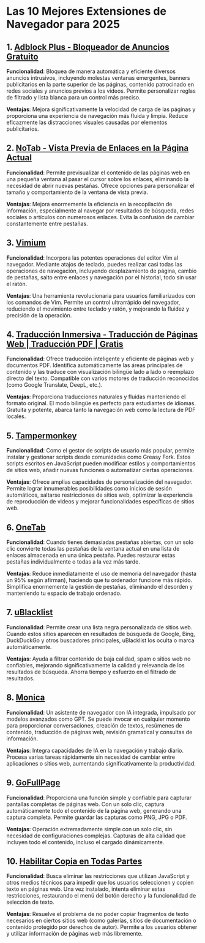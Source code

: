 # Las 10 Mejores Extensiones de Navegador para 2025

## 1. [Adblock Plus - Bloqueador de Anuncios Gratuito](https://chromewebstore.google.com/detail/cfhdojbkjhnklbpkdaibdccddilifddb)

**Funcionalidad**: Bloquea de manera automática y eficiente diversos anuncios intrusivos, incluyendo molestas ventanas emergentes, banners publicitarios en la parte superior de las páginas, contenido patrocinado en redes sociales y anuncios previos a los videos. Permite personalizar reglas de filtrado y lista blanca para un control más preciso.

**Ventajas**: Mejora significativamente la velocidad de carga de las páginas y proporciona una experiencia de navegación más fluida y limpia. Reduce eficazmente las distracciones visuales causadas por elementos publicitarios.

## 2. [NoTab - Vista Previa de Enlaces en la Página Actual](https://notab.wand.tools)
**Funcionalidad**: Permite previsualizar el contenido de las páginas web en una pequeña ventana al pasar el cursor sobre los enlaces, eliminando la necesidad de abrir nuevas pestañas. Ofrece opciones para personalizar el tamaño y comportamiento de la ventana de vista previa.

**Ventajas**: Mejora enormemente la eficiencia en la recopilación de información, especialmente al navegar por resultados de búsqueda, redes sociales o artículos con numerosos enlaces. Evita la confusión de cambiar constantemente entre pestañas.

## 3. [Vimium](https://chromewebstore.google.com/detail/vimium/dbepggeogbaibhgnhhndojpepiihcmeb)
**Funcionalidad**: Incorpora las potentes operaciones del editor Vim al navegador. Mediante atajos de teclado, puedes realizar casi todas las operaciones de navegación, incluyendo desplazamiento de página, cambio de pestañas, salto entre enlaces y navegación por el historial, todo sin usar el ratón.

**Ventajas**: Una herramienta revolucionaria para usuarios familiarizados con los comandos de Vim. Permite un control ultrarrápido del navegador, reduciendo el movimiento entre teclado y ratón, y mejorando la fluidez y precisión de la operación.

## 4. [Traducción Inmersiva - Traducción de Páginas Web | Traducción PDF | Gratis](https://chromewebstore.google.com/detail/bpoadfkcbjbfhfodiogcnhhhpibjhbnh)
**Funcionalidad**: Ofrece traducción inteligente y eficiente de páginas web y documentos PDF. Identifica automáticamente las áreas principales de contenido y las traduce con visualización bilingüe lado a lado o reemplazo directo del texto. Compatible con varios motores de traducción reconocidos (como Google Translate, DeepL, etc.).

**Ventajas**: Proporciona traducciones naturales y fluidas manteniendo el formato original. El modo bilingüe es perfecto para estudiantes de idiomas. Gratuita y potente, abarca tanto la navegación web como la lectura de PDF locales.

## 5. [Tampermonkey](https://chromewebstore.google.com/detail/dhdgffkkebhmkfjojejmpbldmpobfkfo)
**Funcionalidad**: Como el gestor de scripts de usuario más popular, permite instalar y gestionar scripts desde comunidades como Greasy Fork. Estos scripts escritos en JavaScript pueden modificar estilos y comportamientos de sitios web, añadir nuevas funciones o automatizar ciertas operaciones.

**Ventajas**: Ofrece amplias capacidades de personalización del navegador. Permite lograr innumerables posibilidades como inicios de sesión automáticos, saltarse restricciones de sitios web, optimizar la experiencia de reproducción de videos y mejorar funcionalidades específicas de sitios web.

## 6. [OneTab](https://chromewebstore.google.com/detail/onetab/chphlpgkkbolifaimnlloiipkdnihall)
**Funcionalidad**: Cuando tienes demasiadas pestañas abiertas, con un solo clic convierte todas las pestañas de la ventana actual en una lista de enlaces almacenada en una única pestaña. Puedes restaurar estas pestañas individualmente o todas a la vez más tarde.

**Ventajas**: Reduce inmediatamente el uso de memoria del navegador (hasta un 95% según afirman), haciendo que tu ordenador funcione más rápido. Simplifica enormemente la gestión de pestañas, eliminando el desorden y manteniendo tu espacio de trabajo ordenado.

## 7. [uBlacklist](https://chromewebstore.google.com/detail/ublacklist/pncfbmialoiaghdehhbnbhkkgmjanfhe)
**Funcionalidad**: Permite crear una lista negra personalizada de sitios web. Cuando estos sitios aparecen en resultados de búsqueda de Google, Bing, DuckDuckGo y otros buscadores principales, uBlacklist los oculta o marca automáticamente.

**Ventajas**: Ayuda a filtrar contenido de baja calidad, spam o sitios web no confiables, mejorando significativamente la calidad y relevancia de los resultados de búsqueda. Ahorra tiempo y esfuerzo en el filtrado de resultados.

## 8. [Monica](https://chromewebstore.google.com/detail/ofpnmcalabcbjgholdjcjblkibolbppb)
**Funcionalidad**: Un asistente de navegador con IA integrada, impulsado por modelos avanzados como GPT. Se puede invocar en cualquier momento para proporcionar conversaciones, creación de textos, resúmenes de contenido, traducción de páginas web, revisión gramatical y consultas de información.

**Ventajas**: Integra capacidades de IA en la navegación y trabajo diario. Procesa varias tareas rápidamente sin necesidad de cambiar entre aplicaciones o sitios web, aumentando significativamente la productividad.

## 9. [GoFullPage](https://chromewebstore.google.com/detail/fdpohaocaechififmbbbbbknoalclacl)
**Funcionalidad**: Proporciona una función simple y confiable para capturar pantallas completas de páginas web. Con un solo clic, captura automáticamente todo el contenido de la página web, generando una captura completa. Permite guardar las capturas como PNG, JPG o PDF.

**Ventajas**: Operación extremadamente simple con un solo clic, sin necesidad de configuraciones complejas. Capturas de alta calidad que incluyen todo el contenido, incluso el cargado dinámicamente.

## 10. [Habilitar Copia en Todas Partes](https://chromewebstore.google.com/detail/nahkcohcfljjjkhdcbfdphegdoiflbjd)
**Funcionalidad**: Busca eliminar las restricciones que utilizan JavaScript y otros medios técnicos para impedir que los usuarios seleccionen y copien texto en páginas web. Una vez instalado, intenta eliminar estas restricciones, restaurando el menú del botón derecho y la funcionalidad de selección de texto.

**Ventajas**: Resuelve el problema de no poder copiar fragmentos de texto necesarios en ciertos sitios web (como galerías, sitios de documentación o contenido protegido por derechos de autor). Permite a los usuarios obtener y utilizar información de páginas web más libremente.
